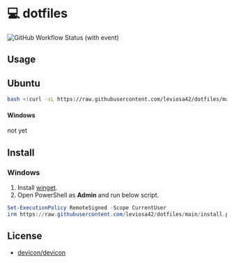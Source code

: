 # 💻 dotfiles
![GitHub Workflow Status (with event)](https://img.shields.io/github/actions/workflow/status/leviosa42/dotfiles/docker-publish.yml?style=for-the-badge&logo=docker)

## Usage

## Ubuntu

```sh
bash <(curl -sL https://raw.githubusercontent.com/leviosa42/dotfiles/main/install.sh)
```

#### Windows

not yet

## Install

### Windows

1. Install [winget].
2. Open PowerShell as **Admin** and run below script.

```powershell
Set-ExecutionPolicy RemoteSigned -Scope CurrentUser
irm https://raw.githubusercontent.com/leviosa42/dotfiles/main/install.ps1 | iex
```

<!--
### WSL2

### Import from ghcr.io

```cmd
docker container export $(docker container create ghcr.io/leviosa42/dotfiles) -o %USERPROFILE%\wsl-dotfiles.tar
wsl --import dotfiles %USERPROFILE%\wsl-dotfiles %USERPROFILE%\wsl-dotfiles.tar --version 2
```
-->

## License

- [devicon/devicon](https://github.com/devicons/devicon/blob/master/LICENSE)

[winget]: https://apps.microsoft.com/detail/9NBLGGH4NNS1?hl=ja-jp&gl=JP
